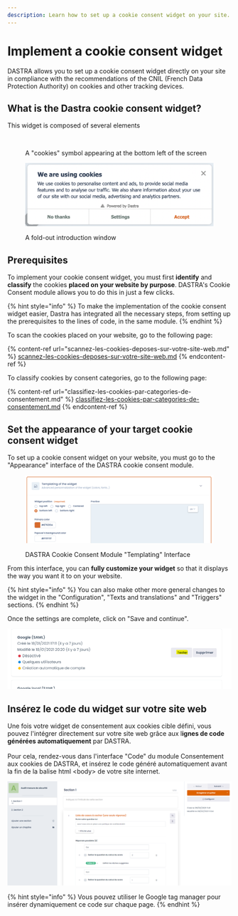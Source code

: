 ```yaml
---
description: Learn how to set up a cookie consent widget on your site.
---
```


# Implement a cookie consent widget

DASTRA allows you to set up a cookie consent widget directly on your site in compliance with the recommendations of the CNIL (French Data Protection Authority) on cookies and other tracking devices.

## What is the Dastra cookie consent widget?

This widget is composed of several elements

<figure><img src="https://138894690-files.gitbook.io/~/files/v0/b/gitbook-x-prod.appspot.com/o/spaces%2F-LvBxs22wUMicv9uWp6C-2584506019%2Fuploads%2F6C7JDBYbJydNYzQ8vGjp%2FCapture%20web_6-5-2022_93427_www.dastra.eu.jpeg?alt=media&#x26;token=bab7e0b0-450a-4ff4-8117-91e121d03c94" alt=""><figcaption><p>A "cookies" symbol appearing at the bottom left of the screen</p></figcaption></figure>

<figure><img src="../../../.gitbook/assets/Capture d’écran 2023-02-21 à 15.11.52.png" alt=""><figcaption><p>A fold-out introduction window</p></figcaption></figure>

## Prerequisites&#x20;

To implement your cookie consent widget, you must first **identify** and **classify** the cookies **placed on your website by purpose**. DASTRA's Cookie Consent module allows you to do this in just a few clicks.

{% hint style="info" %}
To make the implementation of the cookie consent widget easier, Dastra has integrated all the necessary steps, from setting up the prerequisites to the lines of code, in the same module.
{% endhint %}

To scan the cookies placed on your website, go to the following page:

{% content-ref url="scannez-les-cookies-deposes-sur-votre-site-web.md" %}
[scannez-les-cookies-deposes-sur-votre-site-web.md](scannez-les-cookies-deposes-sur-votre-site-web.md)
{% endcontent-ref %}

To classify cookies by consent categories, go to the following page:

{% content-ref url="classifiez-les-cookies-par-categories-de-consentement.md" %}
[classifiez-les-cookies-par-categories-de-consentement.md](classifiez-les-cookies-par-categories-de-consentement.md)
{% endcontent-ref %}

## Set the appearance of your target cookie consent widget

To set up a cookie consent widget on your website, you must go to the "Appearance" interface of the DASTRA cookie consent module.

<figure><img src="../../../.gitbook/assets/Capture d’écran 2023-02-21 à 15.18.41 (1).png" alt=""><figcaption><p>DASTRA Cookie Consent Module "Templating" Interface</p></figcaption></figure>

From this interface, you can **fully customize your widget** so that it displays the way you want it to on your website.

{% hint style="info" %}
You can also make other more general changes to the widget in the "Configuration", "Texts and translations" and "Triggers" sections.
{% endhint %}

Once the settings are complete, click on "Save and continue".

![](<../../../.gitbook/assets/image (120).png>)

## Insérez le code du widget sur votre site web

Une fois votre widget de consentement aux cookies cible défini, vous pouvez l'intégrer directement sur votre site web grâce aux l**ignes de code générées automatiquement** par DASTRA.\
\
Pour cela, rendez-vous dans l'interface "Code" du module Consentement aux cookies de DASTRA, et insérez le code généré automatiquement avant la fin de la balise html \<body> de votre site internet.

![Génération de code html du widget](<../../../.gitbook/assets/image (140).png>)

{% hint style="info" %}
Vous pouvez utiliser le Google tag manager pour insérer dynamiquement ce code sur chaque page.
{% endhint %}



